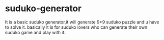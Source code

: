# suduko-generator
It is a basic suduko generator,it will generate 9*9 suduko puzzle and u have to solve it.
basically it is for suduko lovers who can generate their own suduko game and play with it.
